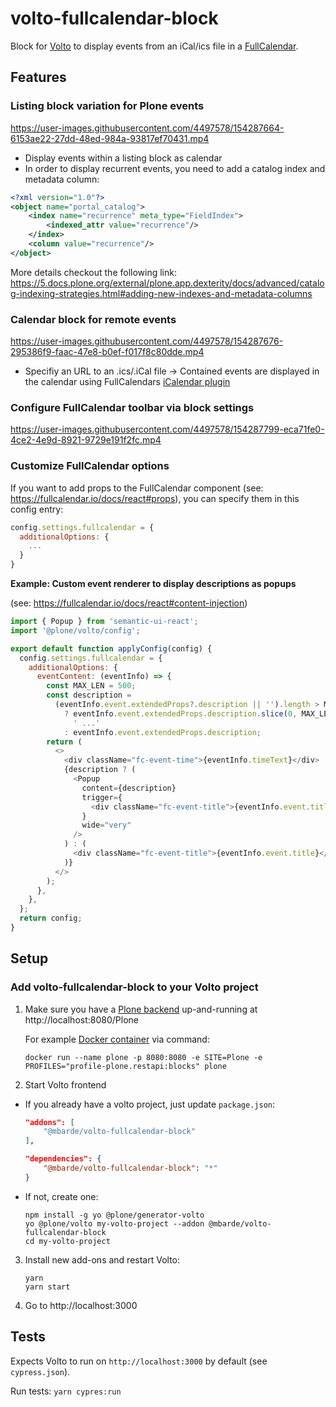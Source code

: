 # volto-fullcalendar-block

Block for [Volto](https://github.com/plone/volto) to display events from an iCal/ics file in a [FullCalendar](https://fullcalendar.io/).

## Features


### Listing block variation for Plone events

https://user-images.githubusercontent.com/4497578/154287664-6153ae22-27dd-48ed-984a-93817ef70431.mp4

* Display events within a listing block as calendar
* In order to display recurrent events, you need to add a catalog index and metadata column:

```XML
<?xml version="1.0"?>
<object name="portal_catalog">
    <index name="recurrence" meta_type="FieldIndex">
        <indexed_attr value="recurrence"/>
    </index>
    <column value="recurrence"/>
</object>
```
More details checkout the following link: https://5.docs.plone.org/external/plone.app.dexterity/docs/advanced/catalog-indexing-strategies.html#adding-new-indexes-and-metadata-columns


### Calendar block for remote events

https://user-images.githubusercontent.com/4497578/154287676-295386f9-faac-47e8-b0ef-f017f8c80dde.mp4

* Specifiy an URL to an .ics/.iCal file -> Contained events are displayed in the calendar using FullCalendars [iCalendar plugin](https://fullcalendar.io/docs/icalendar)

### Configure FullCalendar toolbar via block settings

https://user-images.githubusercontent.com/4497578/154287799-eca71fe0-4ce2-4e9d-8921-9729e191f2fc.mp4

### Customize FullCalendar options

If you want to add props to the FullCalendar component (see: https://fullcalendar.io/docs/react#props), you can specify them in this config entry: 

```Javascript
config.settings.fullcalendar = {
  additionalOptions: {
    ...
  }
}
```

**Example: Custom event renderer to display descriptions as popups**

(see: https://fullcalendar.io/docs/react#content-injection)

```Javascript
import { Popup } from 'semantic-ui-react';
import '@plone/volto/config';

export default function applyConfig(config) {
  config.settings.fullcalendar = {
    additionalOptions: {
      eventContent: (eventInfo) => {
        const MAX_LEN = 500;
        const description =
          (eventInfo.event.extendedProps?.description || '').length > MAX_LEN
            ? eventInfo.event.extendedProps.description.slice(0, MAX_LEN) +
              ' ...'
            : eventInfo.event.extendedProps.description;
        return (
          <>
            <div className="fc-event-time">{eventInfo.timeText}</div>
            {description ? (
              <Popup
                content={description}
                trigger={
                  <div className="fc-event-title">{eventInfo.event.title}</div>
                }
                wide="very"
              />
            ) : (
              <div className="fc-event-title">{eventInfo.event.title}</div>
            )}
          </>
        );
      },
    },
  };
  return config;
}
```

## Setup

### Add volto-fullcalendar-block to your Volto project

1. Make sure you have a [Plone backend](https://plone.org/download) up-and-running at http://localhost:8080/Plone

   For example [Docker container](https://6.docs.plone.org/install/containers/) via command:

   ```
   docker run --name plone -p 8080:8080 -e SITE=Plone -e PROFILES="profile-plone.restapi:blocks" plone
   ```

2. Start Volto frontend

- If you already have a volto project, just update `package.json`:

  ```JSON
  "addons": [
      "@mbarde/volto-fullcalendar-block"
  ],

  "dependencies": {
      "@mbarde/volto-fullcalendar-block": "*"
  }
  ```

- If not, create one:

  ```
  npm install -g yo @plone/generator-volto
  yo @plone/volto my-volto-project --addon @mbarde/volto-fullcalendar-block
  cd my-volto-project
  ```

3. Install new add-ons and restart Volto:

   ```
   yarn
   yarn start
   ```

4. Go to http://localhost:3000

## Tests

Expects Volto to run on `http://localhost:3000` by default (see `cypress.json`).

Run tests: `yarn cypres:run`
